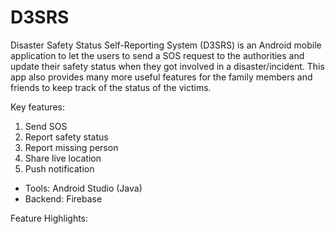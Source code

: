 # D3SRS
Disaster Safety Status Self-Reporting System (D3SRS) is an Android mobile application to let the users to send a SOS request to the authorities and update their safety status when they got involved in a disaster/incident. This app also provides many more useful features for the family members and friends to keep track of the status of the victims.

Key features:
1. Send SOS
2. Report safety status
3. Report missing person
4. Share live location
5. Push notification


- Tools: Android Studio (Java)
- Backend: Firebase

Feature Highlights:

